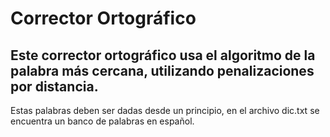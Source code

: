 # Corrector Ortográfico
Este corrector ortográfico usa el algoritmo de la palabra más cercana, utilizando penalizaciones por distancia. 
-
Estas palabras deben ser dadas desde un principio, en el archivo dic.txt se encuentra un banco de palabras en español.

